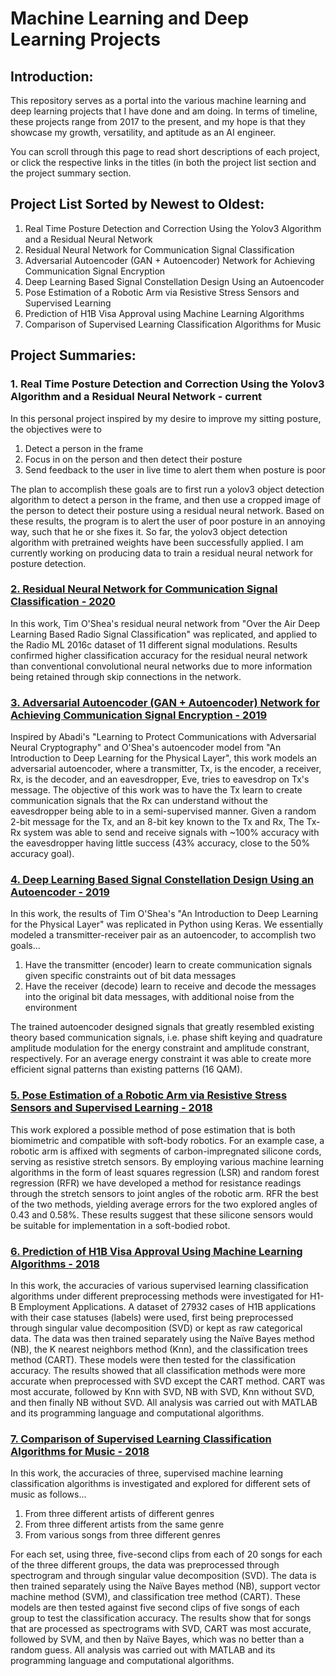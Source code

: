 # Machine Learning and Deep Learning Projects

## Introduction:
This repository serves as a portal into the various machine learning and deep learning projects that I have done and am doing. In terms of timeline, these projects range from 2017 to the present, and my hope is that they showcase my growth, versatility, and aptitude as an AI engineer.  

You can scroll through this page to read short descriptions of each project, or click the respective links in the titles (in both the project list section and the project summary section.  

## Project List Sorted by Newest to Oldest:

1. Real Time Posture Detection and Correction Using the Yolov3 Algorithm and a Residual Neural Network 
2. Residual Neural Network for Communication Signal Classification
3. Adversarial Autoencoder (GAN + Autoencoder) Network for Achieving Communication Signal Encryption
4. Deep Learning Based Signal Constellation Design Using an Autoencoder
5. Pose Estimation of a Robotic Arm via Resistive Stress Sensors and Supervised Learning
6. Prediction of H1B Visa Approval using Machine Learning Algorithms
7. Comparison of Supervised Learning Classification Algorithms for Music  

## Project Summaries:

### 1. Real Time Posture Detection and Correction Using the Yolov3 Algorithm and a Residual Neural Network - current  

In this personal project inspired by my desire to improve my sitting posture, the objectives were to
1. Detect a person in the frame
2. Focus in on the person and then detect their posture
3. Send feedback to the user in live time to alert them when posture is poor  

The plan to accomplish these goals are to first run a yolov3 object detection algorithm to detect a person in the frame, and then use a cropped image of the person to detect their posture using a residual neural network. Based on these results, the program is to alert the user of poor posture in an annoying way, such that he or she fixes it. So far, the yolov3 object detection algorithm with pretrained weights have been successfully applied. I am currently working on producing data to train a residual neural network for posture detection.

### [2. Residual Neural Network for Communication Signal Classification - 2020](Residual%20Neural%20Network%20for%20Communication%20Signal%20Classification) 
In this work, Tim O'Shea's residual neural network from "Over the Air Deep Learning Based Radio Signal Classification" was replicated, and applied to the Radio ML 2016c dataset of 11 different signal modulations. Results confirmed higher classification accuracy for the residual neural network than conventional convolutional neural networks due to more information being retained through skip connections in the network.

### [3. Adversarial Autoencoder (GAN + Autoencoder) Network for Achieving Communication Signal Encryption - 2019](Adversarial%20Autoencoder%20(GAN%20%2B%20Autoencoder)%20Network%20for%20Achieving%20Communication%20Signal%20Encryption)
Inspired by Abadi's "Learning to Protect Communications with Adversarial Neural Cryptography" and O'Shea's autoencoder model from "An Introduction to Deep Learning for the Physical Layer", this work models an adversarial autoencoder, where a transmitter, Tx, is the encoder, a receiver, Rx, is the decoder, and an eavesdropper, Eve, tries to eavesdrop on Tx's message. The objective of this work was to have the Tx learn to create communication signals that the Rx can understand without the eavesdropper being able to in a semi-supervised manner. Given a random 2-bit message for the Tx, and an 8-bit key known to the Tx and Rx, The Tx-Rx system was able to send and receive signals with ~100% accuracy with the eavesdropper having little success (43% accuracy, close to the 50% accuracy goal).

### [4. Deep Learning Based Signal Constellation Design Using an Autoencoder - 2019](Deep%20Learning%20Based%20Signal%20Constellation%20Design%20Using%20an%20Autoencoder)
In this work, the results of Tim O'Shea's "An Introduction to Deep Learning for the Physical Layer" was replicated in Python using Keras. We essentially modeled a transmitter-receiver pair as an autoencoder, to accomplish two goals...
1. Have the transmitter (encoder) learn to create communication signals given specific constraints out of bit data messages
2. Have the receiver (decode) learn to receive and decode the messages into the original bit data messages, with additional noise from the environment  

The trained autoencoder designed signals that greatly resembled existing theory based communication signals, i.e. phase shift keying and quadrature amplitude modulation for the energy constraint and amplitude constrant, respectively. For an average energy constraint it was able to create more efficient signal patterns than existing patterns (16 QAM).

### [5. Pose Estimation of a Robotic Arm via Resistive Stress Sensors and Supervised Learning - 2018](Pose%20Estimation%20of%20a%20Robotic%20Arm%20via%20Resistive%20Stress%20Sensors%20and%20Supervised%20Learning)
This work explored a possible method of pose estimation that is both biomimetric and compatible with soft-body robotics. For an example case, a robotic arm is affixed with segments of carbon-impregnated silicone cords, serving as resistive stretch sensors. By employing various machine learning algorithms in the form of least squares regression (LSR) and random forest regression (RFR) we have developed a method for resistance readings through the stretch sensors to joint angles of the robotic arm. RFR the best of the two methods, yielding average errors for the two explored angles of 0.43 and 0.58%. These results suggest that these silicone sensors would be suitable for implementation in a soft-bodied robot.  

### [6. Prediction of H1B Visa Approval Using Machine Learning Algorithms - 2018](Prediction%20of%20H1B%20Visa%20Approval%20Using%20Machine%20Learning%20Algorithms)
In this work, the accuracies of various supervised learning classification algorithms under different preprocessing methods were investigated for H1-B Employment Applications. A dataset of 27932 cases of H1B applications with their case statuses (labels) were used, first being preprocessed through singular value decomposition (SVD) or kept as raw categorical data. The data was then trained separately using the Naïve Bayes method (NB), the K nearest neighbors method (Knn), and the classification trees method (CART). These models were then tested for the classification accuracy. The results showed that all classification methods were more accurate when preprocessed with SVD except the CART method. CART was most accurate, followed by Knn with SVD, NB with SVD, Knn without SVD, and then finally NB without SVD. All analysis was carried out with MATLAB and its programming language and computational algorithms.  

### [7. Comparison of Supervised Learning Classification Algorithms for Music - 2018](Comparison%20of%20Supervised%20Learning%20Classification%20Algorithms%20for%20Music)
In this work, the accuracies of three, supervised machine learning classification algorithms is investigated and explored for different sets of music as follows...
1. From three different artists of different genres
2. From three different artists from the same genre
3. From various songs from three different genres  

For each set, using three, five-second clips from each of 20 songs for each of the three different groups, the data was preprocessed through spectrogram and through singular value decomposition (SVD). The data is then trained separately using the Naïve Bayes method (NB), support vector machine method (SVM), and classification tree method (CART). These models are then tested against five second clips of five songs of each group to test the classification accuracy. The results show that for songs that are processed as spectrograms with SVD, CART was most accurate, followed by SVM, and then by Naïve Bayes, which was no better than a random guess. All analysis was carried out with MATLAB and its programming language and computational algorithms.
